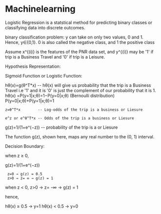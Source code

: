 # Machinelearning

Logistic Regression is a statstical method for predicting binary classes or classifying data into discrete outcomes.

binary classification problem: y can take on only two values, 0 and 1. 
Hence, y∈{0,1}. 0 is also called the negative class, and 1 the positive class

Assume x^{(i)} is the features of the PNR data set, and y^{(i)} may be '1' if trip is a Business Travel and '0' if trip is a Leisure.

Hypothesis Representation:

Sigmoid Function or Logistic Function:

hθ(x)=g(θ^T*x)   -- hθ(x) will give us probability that the trip is a Business Travel i.e '1' and it is '0' is just the complement of our probability that it is 1. 
                    hθ(x) =P(y=1|x;θ)=1−P(y=0|x;θ) (Bernoulli distribution)
                    P(y=0|x;θ)+P(y=1|x;θ)=1


    z=θ^T*x        -- Log-odds of the trip is a business or Liesure
    
    e^z or e^θ^T*x -- Odds of the trip is a business or Liesure
    
g(z)=1/(1+e^(−z)) -- probability of the trip is a or Liesure

The function g(z), shown here, maps any real number to the (0, 1) interval.

Decision Boundary:

when z ≥ 0, 

g(z)=1/(1+e^(−z))

     z=0 → g(z) = 0.5
     z>0 → z= ∞ → g(z) = 1 
 
when z < 0,
z>0 → z= -∞ → g(z) = 1

hence,

hθ(x) ≥ 0.5  →   y=1
hθ(x) < 0.5  →   y=0


 
     

















